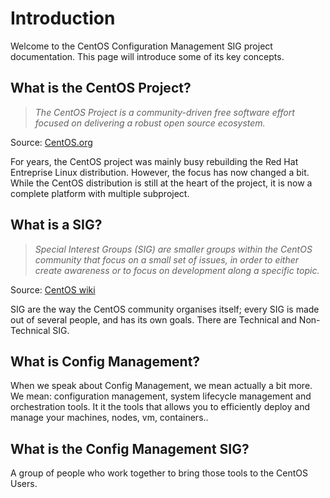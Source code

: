 # Introduction

Welcome to the CentOS Configuration Management SIG project documentation. This
page will introduce some of its key concepts.

## What is the CentOS Project?

> *The CentOS Project is a community-driven free software effort focused on
> delivering a robust open source ecosystem.*

Source: [CentOS.org](http://centos.org)

For years, the CentOS project was mainly busy rebuilding the Red Hat Entreprise
Linux distribution. However, the focus has now changed a bit. While the CentOS
distribution is still at the heart of the project, it is now a complete platform
with multiple subproject.

## What is a SIG?

> *Special Interest Groups (SIG) are smaller groups within the CentOS community
> that focus on a small set of issues, in order to either create awareness or to
> focus on development along a specific topic.*

Source: [CentOS wiki](https://wiki.centos.org/SpecialInterestGroup)

SIG are the way the CentOS community organises itself; every SIG is made out
of several people, and has its own goals. There are Technical and Non-Technical
SIG.

## What is Config Management?

When we speak about Config Management, we mean actually a bit more. We mean:
configuration management, system lifecycle management and orchestration tools.
It it the tools that allows you to efficiently deploy and manage your machines,
nodes, vm, containers..

## What is the Config Management SIG?

A group of people who work together to bring those tools to the CentOS Users.
